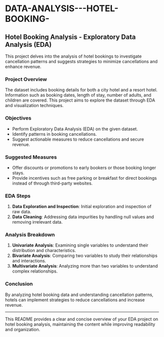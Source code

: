 # DATA-ANALYSIS---HOTEL-BOOKING-

## Hotel Booking Analysis - Exploratory Data Analysis (EDA)

This project delves into the analysis of hotel bookings to investigate cancellation patterns and suggests strategies to minimize cancellations and enhance revenue.

### Project Overview

The dataset includes booking details for both a city hotel and a resort hotel. Information such as booking dates, length of stay, number of adults, and children are covered. This project aims to explore the dataset through EDA and visualization techniques.

### Objectives

- Perform Exploratory Data Analysis (EDA) on the given dataset.
- Identify patterns in booking cancellations.
- Suggest actionable measures to reduce cancellations and secure revenue.

### Suggested Measures

- Offer discounts or promotions to early bookers or those booking longer stays.
- Provide incentives such as free parking or breakfast for direct bookings instead of through third-party websites.

### EDA Steps

1. **Data Exploration and Inspection**: Initial exploration and inspection of raw data.
2. **Data Cleaning**: Addressing data impurities by handling null values and removing irrelevant data.

### Analysis Breakdown

1. **Univariate Analysis**: Examining single variables to understand their distribution and characteristics.
2. **Bivariate Analysis**: Comparing two variables to study their relationships and interactions.
3. **Multivariate Analysis**: Analyzing more than two variables to understand complex relationships.

### Conclusion

By analyzing hotel booking data and understanding cancellation patterns, hotels can implement strategies to reduce cancellations and increase revenue.

---

This README provides a clear and concise overview of your EDA project on hotel booking analysis, maintaining the content while improving readability and organization.
